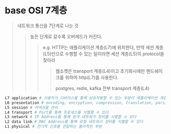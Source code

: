 # base OSI 7계층

> 네트워크 통신을 7단계로 나눈 것
>
> > 높은 단계로 갈수록 오버헤드가 커진다.
> >
> > > e.g. HTTP는 애플리케이션 계층(L7)에 위치한다, 만약 세션 계층(L5)만으로 수행할 수 있는 일이라면 세션 계층(L5)의 protocol을 찾아라
> > >
> > > > 웹소켓은 transport 계층(L4)이고 초기화시에만 핸드쉐이크를 위하여 http(L7)를 사용한다.
> > > >
> > > > postgres, redis, kafka 전부 transport 계층(L4)

```sh
L7 application # 사용자가 디바이스를 통해 상호작용할 수 있는 부분이 애플리케이션 계층(L7)이다 (e.g. ssh)
L6 presentation # encoding, encryption, compression, translation, parsing 을 담당한다
L5 session # 커넥션을 관리
L4 transport # Port를 통해 프로세스를 식별할 수 있다
L3 network # IP Address를 통해 원격 네트워크 장비를 식별할 수 있다
L2 data link # MAC Address를 통해 로컬 네트워크 장비를 식별할 수 있다
L1 physical # 전기적 신호를 전달하는 물리적인 부분
```
